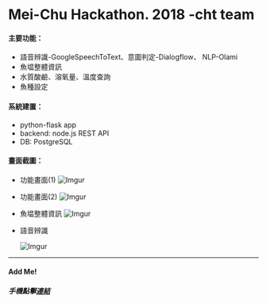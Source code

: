 # Mei-Chu Hackathon. 2018 -cht team

#### 主要功能：
* 語音辨識-GoogleSpeechToText、意圖判定-Dialogflow、 NLP-Olami
* 魚塭整體資訊
* 水質酸鹼、溶氧量、溫度查詢
* 魚種設定

#### 系統建置：
* python-flask app
* backend: node.js REST API 
* DB: PostgreSQL


#### 畫面截圖：
* 功能畫面(1)
    ![Imgur](https://i.imgur.com/gbyPjuL.jpg?1)


* 功能畫面(2)
    ![Imgur](https://i.imgur.com/68BLYGp.jpg?1)


* 魚塭整體資訊
    ![Imgur](https://i.imgur.com/Y5htjDQ.png?1)


* 語音辨識

    ![Imgur](https://i.imgur.com/Y5htjDQ.png?1)

---
#### Add Me!
##### 手機點擊[連結](https://line.me/R/ti/p/%40dih9899p)